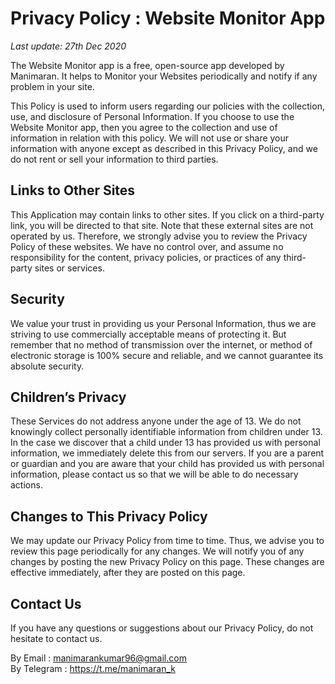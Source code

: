 
# Privacy Policy : Website Monitor App

*Last update: 27th Dec 2020*

The Website Monitor app is a free, open-source app developed by Manimaran. 
It helps to Monitor your Websites periodically and notify if any problem in your site.

This Policy is used to inform users regarding our policies with the collection, use, and disclosure of Personal Information. If you choose to use the Website Monitor app, then you agree to the collection and use of information in relation with this policy. We will not use or share your information with anyone except as described in this Privacy Policy, and we do not rent or sell your information to third parties.

## Links to Other Sites

This Application may contain links to other sites. If you click on a third-party link, you will be directed to that site. Note that these external sites are not operated by us. Therefore, we strongly advise you to review the Privacy Policy of these websites. We have no control over, and assume no responsibility for the content, privacy policies, or practices of any third-party sites or services.

## Security

We value your trust in providing us your Personal Information, thus we are striving to use commercially acceptable means of protecting it. But remember that no method of transmission over the internet, or method of electronic storage is 100% secure and reliable, and we cannot guarantee its absolute security.

## Children’s Privacy

These Services do not address anyone under the age of 13. We do not knowingly collect personally identifiable information from children under 13. In the case we discover that a child under 13 has provided us with personal information, we immediately delete this from our servers. If you are a parent or guardian and you are aware that your child has provided us with personal information, please contact us so that we will be able to do necessary actions.

## Changes to This Privacy Policy

We may update our Privacy Policy from time to time. Thus, we advise you to review this page periodically for any changes. We will notify you of any changes by posting the new Privacy Policy on this page. These changes are effective immediately, after they are posted on this page.


## Contact Us

If you have any questions or suggestions about our Privacy Policy, do not hesitate to contact us.

By Email : manimarankumar96@gmail.com <br/>
By Telegram : https://t.me/manimaran_k